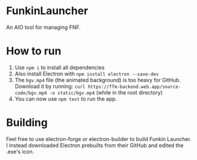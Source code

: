 # FunkinLauncher

An AIO tool for managing FNF.

# How to run

1) Use ``npm i`` to install all dependencies
2) Also install Electron with ``npm install electron --save-dev``
3) The ``bgv.mp4`` file (the animated background) is too heavy for GitHub. Download it by running: ``curl https://ffm-backend.web.app/source-code/bgv.mp4 -o static/bgv.mp4`` (while in the root directory)
4) You can now use ``npm test`` to run the app.

# Building

Feel free to use electron-forge or electron-builder to build Funkin Launcher. I instead downloaded Electron prebuilts from their GitHub and edited the .exe's icon.
